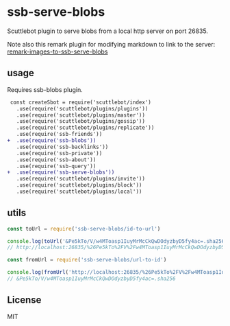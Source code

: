 # ssb-serve-blobs

Scuttlebot plugin to serve blobs from a local http server on port 26835.

Note also this remark plugin for modifying markdown to link to the server: [remark-images-to-ssb-serve-blobs](https://gitlab.com/staltz/remark-images-to-ssb-serve-blobs)

## usage

Requires ssb-blobs plugin.

```diff
 const createSbot = require('scuttlebot/index')
   .use(require('scuttlebot/plugins/plugins'))
   .use(require('scuttlebot/plugins/master'))
   .use(require('scuttlebot/plugins/gossip'))
   .use(require('scuttlebot/plugins/replicate'))
   .use(require('ssb-friends'))
+  .use(require('ssb-blobs'))
   .use(require('ssb-backlinks'))
   .use(require('ssb-private'))
   .use(require('ssb-about'))
   .use(require('ssb-query'))
+  .use(require('ssb-serve-blobs'))
   .use(require('scuttlebot/plugins/invite'))
   .use(require('scuttlebot/plugins/block'))
   .use(require('scuttlebot/plugins/local'))
```

## utils

```js
const toUrl = require('ssb-serve-blobs/id-to-url')

console.log(toUrl('&Pe5kTo/V/w4MToasp1IuyMrMcCkQwDOdyzbyD5fy4ac=.sha256'));
// http://localhost:26835/%26Pe5kTo%2FV%2Fw4MToasp1IuyMrMcCkQwDOdyzbyD5fy4ac%3D.sha256
```

```js
const fromUrl = require('ssb-serve-blobs/url-to-id')

console.log(fromUrl('http://localhost:26835/%26Pe5kTo%2FV%2Fw4MToasp1IuyMrMcCkQwDOdyzbyD5fy4ac%3D.sha256'));
// &Pe5kTo/V/w4MToasp1IuyMrMcCkQwDOdyzbyD5fy4ac=.sha256
```


## License

MIT
